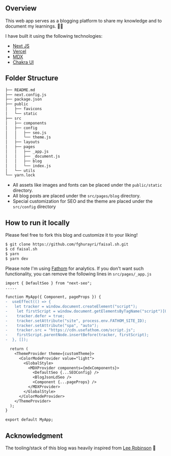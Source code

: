 ## Overview

This web app serves as a blogging platform to share my knowledge and to document my learnings. 👨‍💻

I have built it using the following technologies:

- [Next JS](https://nextjs.org/)
- [Vercel](https://vercel.com/)
- [MDX](https://mdxjs.com)
- [Chakra UI](https://chakra-ui.com/)

## Folder Structure

```bash
├── README.md
├── next.config.js
├── package.json
├── public
│   ├── favicons
│   └── static
├── src
│   ├── components
│   ├── config
│   │   ├── seo.js
│   │   └── theme.js
│   ├── layouts
│   ├── pages
│   │   ├── _app.js
│   │   ├── _document.js
│   │   ├── blog
│   │   └── index.js
│   └── utils
└── yarn.lock
```

- All assets like images and fonts can be placed under the `public/static` directory.
- All blog posts are placed under the `src/pages/blog` directory.
- Special customization for SEO and the theme are placed under the `src/config` directory

## How to run it locally

Please feel free to fork this blog and customize it to your liking!

```bash
$ git clone https://github.com/fghurayri/faisal.sh.git
$ cd faisal.sh
$ yarn
$ yarn dev
```

Please note I'm using [Fathom](https://usefathom.com/) for analytics. If you don't want such functionality, you can remove the following lines in `src/pages/_app.js`

```diff
import { DefaultSeo } from "next-seo";
.....

function MyApp({ Component, pageProps }) {
-  useEffect(() => {
-   let tracker = window.document.createElement("script");
-    let firstScript = window.document.getElementsByTagName("script")[0];
-    tracker.defer = true;
-    tracker.setAttribute("site", process.env.FATHOM_SITE_ID);
-    tracker.setAttribute("spa", "auto");
-    tracker.src = "https://cdn.usefathom.com/script.js";
-    firstScript.parentNode.insertBefore(tracker, firstScript);
-  }, []);

  return (
    <ThemeProvider theme={customTheme}>
      <ColorModeProvider value="light">
        <GlobalStyle>
          <MDXProvider components={mdxComponents}>
            <DefaultSeo {...SEOConfig} />
            <BlogJsonLdSeo />
            <Component {...pageProps} />
          </MDXProvider>
        </GlobalStyle>
      </ColorModeProvider>
    </ThemeProvider>
  );
}

export default MyApp;
```

## Acknowledgment

The tooling/stack of this blog was heavily inspired from [Lee Robinson](https://github.com/leerob/leerob.io) 🙏
